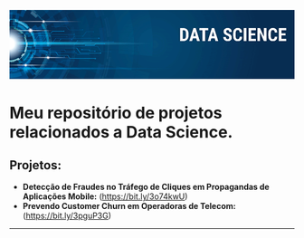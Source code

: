<p align="center">
  <img src="banner.png" >
</p>

# Meu repositório de projetos relacionados a Data Science.


## Projetos:

* **Detecção de Fraudes no Tráfego de Cliques em Propagandas de Aplicações Mobile:** (https://bit.ly/3o74kwU)
* **Prevendo Customer Churn em Operadoras de Telecom:** (https://bit.ly/3pguP3G) 
---


